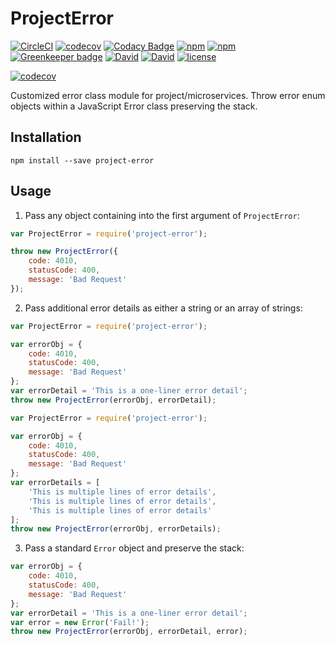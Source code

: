 # ProjectError

[![CircleCI](https://img.shields.io/circleci/project/suddi/project-error/master.svg)](https://circleci.com/gh/suddi/project-error)
[![codecov](https://codecov.io/gh/suddi/project-error/branch/master/graph/badge.svg)](https://codecov.io/gh/suddi/project-error)
[![Codacy Badge](https://api.codacy.com/project/badge/Grade/f3cbca070bbd4488b579748680348c28)](https://www.codacy.com/app/Suddi/project-error)
[![npm](https://img.shields.io/npm/v/project-error.svg)](https://www.npmjs.com/package/project-error)
[![npm](https://img.shields.io/npm/dt/project-error.svg)](https://www.npmjs.com/package/project-error)
[![Greenkeeper badge](https://badges.greenkeeper.io/suddi/project-error.svg)](https://greenkeeper.io/)
[![David](https://img.shields.io/david/suddi/project-error.svg)](https://david-dm.org/suddi/project-error)
[![David](https://img.shields.io/david/dev/suddi/project-error.svg)](https://david-dm.org/suddi/project-error?type=dev)
[![license](https://img.shields.io/github/license/suddi/project-error.svg)](https://raw.githubusercontent.com/suddi/project-error/master/LICENSE)

[![codecov](https://codecov.io/gh/suddi/project-error/branch/master/graphs/commits.svg)](https://codecov.io/gh/suddi/project-error)

Customized error class module for project/microservices. Throw error enum objects within a JavaScript Error class preserving the stack.

## Installation

````
npm install --save project-error
````

## Usage

1) Pass any object containing into the first argument of `ProjectError`:

````js
var ProjectError = require('project-error');

throw new ProjectError({
	code: 4010,
	statusCode: 400,
	message: 'Bad Request'
});
````

2) Pass additional error details as either a string or an array of strings:

````js
var ProjectError = require('project-error');

var errorObj = {
	code: 4010,
	statusCode: 400,
	message: 'Bad Request'
};
var errorDetail = 'This is a one-liner error detail';
throw new ProjectError(errorObj, errorDetail);
````

````js
var ProjectError = require('project-error');

var errorObj = {
	code: 4010,
	statusCode: 400,
	message: 'Bad Request'
};
var errorDetails = [
	'This is multiple lines of error details',
	'This is multiple lines of error details',
	'This is multiple lines of error details'
];
throw new ProjectError(errorObj, errorDetails);
````

3) Pass a standard `Error` object and preserve the stack:

````js
var errorObj = {
	code: 4010,
	statusCode: 400,
	message: 'Bad Request'
};
var errorDetail = 'This is a one-liner error detail';
var error = new Error('Fail!');
throw new ProjectError(errorObj, errorDetail, error);
````
